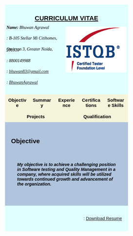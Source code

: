 <html>
<head>
<meta name="viewport" content="width=device-width, initial-scale=1">
<script src='https://kit.fontawesome.com/a076d05399.js'></script>



<!-- First style-->
<style>
* {
  box-sizing: border-box;
}

body {
  margin: 0;
  font-family: Arial, Helvetica, sans-serif;
}

/* The grid: Three equal columns that floats next to each other */
.column {
  float: left;
  width: 20%;
  padding: 10px;
  text-align: center;
  font-size: 15px;
  cursor: pointer;
  color: black;
}

.containerTab {
  padding: 20px;
  color: white;
}

/* Clear floats after the columns */
.row:after {
  content: "";
  display: table;
  clear: both;
}

/* Closable button inside the container tab */
.closebtn {
  float: right;
  color: white;
  font-size: 35px;
  cursor: pointer;
}
</style>


<!-- Second style-->
  <style>
* {
  box-sizing: border-box;
}

/* Style the body */
body {
  font-family: Arial, Helvetica, sans-serif;
  margin: 0;
}

/* Header/logo Title */
.header {
  padding: 5px;
  text-align: center;
  background: LightCyan;
  color: black;
}

/* Increase the font size of the heading */
.header h1 {
  font-size: 40px;
  font-weight: bold;
  font-family: "Times New Roman", Times, serif;
}
/* Increase the font size of the heading */
.header h6 {
  font-size: 14px;
  font-weight: normal;
  font-family: "Times New Roman", Times, serif;
  text-align: left;
  line-height: 20%;
}

/* Sticky navbar - toggles between relative and fixed, depending on the scroll position. It is positioned relative until a given offset position is met in the viewport - then it "sticks" in place (like position:fixed). The sticky value is not supported in IE or Edge 15 and earlier versions. However, for these versions the navbar will inherit default position */
.navbar {
  overflow: hidden;
  background-color: #333;
  position: sticky;
  position: -webkit-sticky;
  top: 0;
}

/* Style the navigation bar links */
.navbar a {
  float: left;
  display: block;
  color: white;
  text-align: center;
  padding: 14px 20px;
  text-decoration: none;
}

/* Right-aligned link */
.navbar a.right {
  float: right;
}

/* Change color on hover */
.navbar a:hover {
  background-color: #ddd;
  color: black;
}

/* Active/current link */
.navbar a.active {
  background-color: #666;
  color: white;
}

/* Column container */
.row {  
  display: -ms-flexbox; /* IE10 */
  display: flex;
  -ms-flex-wrap: wrap; /* IE10 */
  flex-wrap: wrap;
}

/* Create two unequal columns that sits next to each other */
/* Sidebar/left column */
.side {
  -ms-flex: 30%; /* IE10 */
  flex: 30%;
  background-color: #f1f1f1;
  padding: 20px;
}

/* Main column */
.main {   
  -ms-flex: 70%; /* IE10 */
  flex: 70%;
  background-color: LightSteelBlue;
  padding: 20px;
}

/* Fake image, just for this example */
.fakeimg {
  background-color: #aaa;
  width: 100%;
  padding: 20px;
}

/* Footer */
.footer {
  padding: 20px;
  text-align: center;
  background: LightCyan;
}

/* Responsive layout - when the screen is less than 700px wide, make the two columns stack on top of each other instead of next to each other */
@media screen and (max-width: 700px) {
  .row {   
    flex-direction: column;
  }
}

/* Responsive layout - when the screen is less than 400px wide, make the navigation links stack on top of each other instead of next to each other */
@media screen and (max-width: 400px) {
  .navbar a {
    float: none;
    width: 100%;
  }
}

</style>

</head>

<body>


<div class="header">
<div style="text-align:center; line-height: 1.0">
  <h2><u>CURRICULUM VITAE</u></h2>
  <img src="CTFL.png" alt="Cinque Terre" width="200" height="150" align="right" padding="10px">
  <h6 style="color:black"> <b>Name: </b>Bhuwan Agrawal</h6>
  <h6 style="color:black"><i class='fa fa-home'></i>: B-105 Stellar Mi Citihomes,</h6>
  <h6 style="color:black">Omicron 3, Greater Noida, 201310</h6>
  <h6 style="color:black"><i class='fas fa-mobile-alt'></i>: 8800149988</h6>
  <h6 style="color:black"><i class='fa fa-envelope'></i>: <A HREF="mailto:name@mydomain.com">bhuwan83@gmail.com</A></h6>
  <h6 style="color:black"><i class='fab fa-linkedin'></i>: <a href="https://www.linkedin.com/in/bhuwanagrawal">BhuwanAgrawal</a></h6>
</div>
<!--div style="text-align:center">
  <p>For detail information click on the boxes below:</p>
</div-->
</div>



<!-- Seven columns -->
<div class="row">
  <div class="column" onclick="openTab('b1');" style="background:#F5F5DC;column-rule-style:double">
    <b>Objective</b>
  </div>
  <div class="column" onclick="openTab('b2');" style="background:#F5F5DC;column-rule-style:double">
    <b>Summary</b>
  </div>
  <div class="column" onclick="openTab('b3');" style="background:#F5F5DC;column-rule-style:double">
    <b>Experience</b>
  </div>
   <div class="column" onclick="openTab('b4');" style="background:#F5F5DC;column-rule-style:double">
    <b>Certifications</b>
  </div>
  <div class="column" onclick="openTab('b5');" style="background:#F5F5DC;column-rule-style:double">
    <b>Software Skills</b>
  </div>
  <div class="column" onclick="openTab('b6');" style="background:#F5F5DC;column-rule-style:double">
    <b>Projects</b>
  </div>
   <div class="column" onclick="openTab('b7');" style="background:#F5F5DC;column-rule-style:double">
    <b>Qualification</b>
  </div>
</div>

<!-- Full-width columns: (hidden by default) -->

<div id="b1" class="containerTab" style="background:LightSteelBlue;color:black">
  <!--span onclick="this.parentElement.style.display='none'" class="closebtn">&times;</span-->
  <h2>Objective</h2>
  <div class="main">
    <p><h5>My objective is to achieve a challenging position in Software testing and Quality Management in a company, where acquired skills will be utilized towards continued growth and advancement of the organization.</h5></p>
  </div>
</div>



<div id="b2" class="containerTab" style="display:none;background:LightSteelBlue;color:black">
  <!--span onclick="this.parentElement.style.display='none'" class="closebtn">&times;</span-->
  <h2>Summary</h2>
  <div class="main">  
    <h2>A total 9.5 years of Quality Assurance experience in Software industry</h2>
    <p><h5>•	Extensive knowledge in performing Automation testing using Selenium, Ranorex and TestComplete.</h5></p>
	<p><h5>•	Proficient in VBScript.</h5></p>
	<p><h5>•	Knowledge of SDLC and STLC.</h5></p>
	<p><h5>•	Good knowledge and experience of providing quality control in web based as well as Client-server-based applications.</h5></p>
	<p><h5>•	Extensive experience in following QA Methodologies: writing Test Cases, executing and reporting.</h5></p>
	<p><h5>•	Performed Defect Reporting and Tracking throughout the defect life cycle.</h5></p>
	<p><h5>•	Experience in Black Box Testing, Database Testing and Functional Testing, Automation Testing.</h5></p>
	<p><h5>•	Testing on different Operating System Windows XP/7/10,Server 2K8</h5></p>
	<p><h5>•	Skilled on: </h5></p>
	<p><h5>&emsp;&emsp;•	Automation Testing Tool: Selenium, Ranorex and TestComplete</h5></p>
	<p><h5>&emsp;&emsp;•	Version Management Tool: SVN, Github</h5></p>
	<p><h5>&emsp;&emsp;•	Bug Reporting Tools: QC, JIRA</h5></p>
	<p><h5>&emsp;&emsp;•	Test case management tools: TestRail, TestLink</h5></p>
	<p><h5>•	Responsible for Project Planning and Estimations</h5></p>
	<p><h5>•	Team Management (Team size of 7)</h5></p>
	<p><h5>•	Efficient tasks delegation</h5></p>
	<p><h5>•	Daily Scrum / Status tracking of tasks</h5></p>
	<p><h5>•	Project/Defect status Reporting</h5></p>
	<p><h5>•	Self-starter and highly motivated with team building spirit and ability to mentor and learn from team members.</h5></p>
  </div>
</div>

<div id="b3" class="containerTab" style="display:none;background:LightSteelBlue;color:black">
  <!--span onclick="this.parentElement.style.display='none'" class="closebtn">&times;</span-->
  <h2>Experience</h2>
  <div class="main">
    <p><h5>• Working as a Sr. Test Engineer in DLT LABS, Noida from June-2021 to till date.</h5></p>
    <p><h5>• Worked as an Associate Team Lead in Xorlabs.com, Greater Noida from March-2014 to June-2021.</h5></p>
    <p><h5>• Worked as a Software Test Engineer in Safenet Infotech Pvt. Ltd., Noida through Magna InfoTech Pvt. Ltd., Hyderabad from March-2012 to March-2014</h5></p>
  </div>
</div>

<div id="b4" class="containerTab" style="display:none;background:LightSteelBlue;color:black">
  <!--span onclick="this.parentElement.style.display='none'" class="closebtn">&times;</span-->
  <h2>Certifications</h2>
  <div class="main">
    <p><h5>• Certified Tester Foundation Level in Software Testing</h5></p>
  </div>
</div>


<div id="b5" class="containerTab" style="display:none;background:LightSteelBlue;color:black">
  <!--span onclick="this.parentElement.style.display='none'" class="closebtn">&times;</span-->
  <h2>Software Skills</h2>
  <div class="main">
    <p><h5>• Automation Testing Tool:&emsp;&emsp;&emsp;&emsp;&emsp;&emsp;Selenium, Ranorex and TestComplete</h5></p>
    <p><h5>• Version Management Tool:&emsp;&emsp;&emsp;&emsp;&emsp;SVN, Github</h5></p>
	<p><h5>• Bug Reporting Tools:&emsp;&emsp;&emsp;&emsp;&emsp;&emsp;&emsp;&ensp;QC, JIRA</h5></p>
    <p><h5>• Operating System:&emsp;&emsp;&emsp;&emsp;&emsp;&emsp;&emsp;&emsp;&ensp;Windows XP/7/10, Server 2K8</h5></p>
	<p><h5>• Applications:&emsp;&emsp;&emsp;&emsp;&emsp;&emsp;&emsp;&emsp;&emsp;&emsp;&ensp;&ensp;MS-Office: Excel, Word, Power Point</h5></p>
    <p><h5>• Database:&emsp;&emsp;&emsp;&emsp;&emsp;&emsp;&emsp;&emsp;&emsp;&emsp;&emsp;&emsp;&ensp;SQL Server</h5></p>
	<p><h5>• Test case management tools:&emsp;&emsp;&emsp;&emsp;&ensp;TestRail, TestLink</h5></p>
  </div>
</div>



<div id="b6" class="containerTab" style="display:none;background:LightSteelBlue;color:black">
  <!--span onclick="this.parentElement.style.display='none'" class="closebtn">&times;</span-->
  <h2>Projects</h2>
  <div class="main">
  
    <h2>•	THOR (DL Asset Track) DLT LABS, Noida (June-2021 – Till Date)</h2>
    <p><h5>Role: (Manual Testing)</h5></p>
    <p>• Involved in Functional Testing, Retesting, Regression Testing and GUI Testing of the application.</p>
	<p>• Created Test cases for the functionalities and executed the same.</p>
	<p>• Bug Reporting/ Maintenance done using Jira.</p>
 
  	<h2>• SQLCM Xorlabs.com, Greater Noida (Jan-2020 – June-2021)</h2>
    <p><h5>Role: (Manual/Automation Testing)</h5></p>
    <p>• Involved in Manual Testing of the application.</p>
	<p>• Involved in Automation Testing of the application using Ranorex.</p>
	<p>• Created Automated Test scripts for the functionalities and executed the same through Ranorex.</p>
	<p>• Maintenance of TestComplete test scripts.</p>
	
    <br>
    <p><h2>• XMF Automation Xorlabs.com, Greater Noida (Jan-2019 – Dec-2020)</h2></p>
    <p><h5>Role: (Automation Testing)</h5></p>
    <p>• Developed a Hybrid framework using Selenium Web driver and Java.</p>
	<p>• Writing test scripts using keywords.</p>
	
	<br>
    <p><h2>• SQLCM Xorlabs.com, Greater Noida (Sep-2016 – Dec-2019)</h2></p>
    <p><h5>Role: (Manual/Automation Testing)</h5></p>
    <p>• Involved in Manual Testing of the application.</p>
	<p>• Involved in Automation Testing of the application using Ranorex.</p>
	<p>• Created Automated Test scripts for the functionalities and executed the same through Ranorex.</p>
	<p>• Maintenance of TestComplete test scripts.</p>

	<br>
    <p><h2>• CML Configurator Model Testing Xorlabs.com, Greater Noida (May-2015 – May-2019)</h2></p>
    <p><h5>Role: (Manual Testing)</h5></p>
    <p>• Involved in Functional Testing, Retesting, Regression Testing and GUI Testing of the application.</p>
	<p>• Created Test cases for the functionalities and executed the same.</p>
	<p>• Bug Reporting/ Maintenance done using Jira.</p>

	<br>
    <p><h2>• SQL Secure Xorlabs.com, Greater Noida (Aug-2017 – Oct-2017)</h2></p>
    <p><h5>Role: (Automation Testing)</h5></p>
    <p>• Involved in Automation Testing of the application.</p>
	<p>• Created Automated Test scripts for the functionalities and executed the same through TestComplete</p>

	<br>
    <p><h2>• Uptime Xorlabs.com, Greater Noida (Jan-2017– July-2017)</h2></p>
    <p><h5>Role: (Manual Testing)</h5></p>
    <p>• Involved in Functional Testing, Retesting, Regression Testing and GUI Testing of the application.</p>
    <p>• Created Test cases for the functionalities and executed the same.</p>
	<p>• Bug Reporting/ Maintenance done using Jira.</p>

	<br>
    <p><h2>• ASD	Xorlabs.com, Greater Noida (Mar-2014 – Dec-2016)</h2></p>
    <p><h5>Role: (Manual Testing)</h5></p>
    <p>• Involved in Functional Testing, Retesting, Regression Testing and GUI Testing of the application.</p>
	<p>• Created Test cases for the functionalities and executed the same.</p>
	<p>• Bug Reporting/ Maintenance done using Jira.</p>
	
	<br>
    <p><h2>• One Source Configurator (OSC) Xorlabs.com, Greater Noida (Mar-2014 – Dec-2016)</h2></p>
    <p><h5>Role: (Manual Testing/Automation Testing)</h5></p>
    <p>• Involved in Functional Testing, Retesting, Regression Testing and GUI Testing of the application.</p>
	<p>• Created Test cases for the functionalities and executed the same.</p>
	<p>• Bug Reporting/ Maintenance done using Jira.</p>
	<p>• Involved in Automation Testing of the application.</p>
	<p>• Created Automated Test scripts for the functionalities and executed the same through Selenium.</p>

	<br>
    <p><h2>• MSQT	Xorlabs.com., Greater Noida (Mar-2014 – Dec-2015)</h2></p>
    <p><h5>Role: (Manual Testing)</h5></p>
    <p>• Involved in Functional Testing, Retesting, Regression Testing and GUI Testing of the application.</p>
	<p>• Created Test cases for the functionalities and executed the same.</p>
	<p>• Bug Reporting/ Maintenance done using Jira.</p>
	<p>Some text..</p>

	<br>
    <p><h2>• Usage Reporting System	Safenet Infotech Pvt. Ltd., Noida (Dec-2012– Mar-2014)</h2></p>
    <p><h5>Role: (Manual Testing)</h5></p>
    <p>• Involved in Functional Testing, Database Testing, Retesting, Regression Testing and GUI Testing of the application.</p>
    <p>• Created Test cases for the functionalities and executed the same.</p>
    <p>• Bug Reporting/ Maintenance done using MKS/Jira.</p>

	<br>
    <p><h2>• WPS Online	Safenet Infotech Pvt. Ltd., Noida (Mar-2012 – Dec-2012)</h2></p>
    <p><h5>Role: (Manual Testing/Automation Testing)</h5></p>
    <p>• Involved in Functional Testing, Retesting, Regression Testing and GUI Testing of the application.</p>
	<p>• Created Test cases for the functionalities and executed the same.</p>
	<p>• Involved in writing/maintenance of QTP scripts (with VB script) for functional of the application.</p>
	<p>• Bug Reporting/ Maintenance done using MKS.</p>
	<br>
    <p><h2>• WPS Client	Safenet Infotech Pvt. Ltd., Noida (Mar-2012 – Dec-2012)</h2></p>
    <p><h5>Role: (Manual Testing/Automation Testing)</h5></p>
    <p>• Involved in Functional Testing, Retesting, Regression Testing and GUI Testing of the application.</p>
    <p>• Created Test cases for the functionalities and executed the same.</p>
    <p>• Involved in writing/maintenance of QTP scripts (with VB script) for functional of the application.</p>
    <p>• Bug Reporting/ Maintenance done using MKS.</p>	
  </div>
</div>


<div id="b7" class="containerTab" style="display:none;background:LightSteelBlue;color:black">
  <!--span onclick="this.parentElement.style.display='none'" class="closebtn">&times;</span-->
  <h2>Qualification</h2>
  <div class="main">
    <p><h5>• Done Master of Computer Application from UP Technical University with 64.28%</h5></p>
    <p><h5>• Done Bachelor of Computer Application from Allahabad Agriculture Institute Deemed Universitywith 7.96 CGPA</h5></p>
  </div>
</div>

<script>
function openTab(tabName) {
  var i, x;
  x = document.getElementsByClassName("containerTab");
  for (i = 0; i < x.length; i++) {
    x[i].style.display = "none";
  }
  document.getElementById(tabName).style.display = "block";
}
</script>


<div class="footer">
 <div style="text-align:right">
 <p><i class='fa fa-download'></i>&ensp; : <a href="Resume_Bhuwan_Agrawal.pdf" download class="right">Download Resume</a></p>
</div>
</div>

</body>
</html>